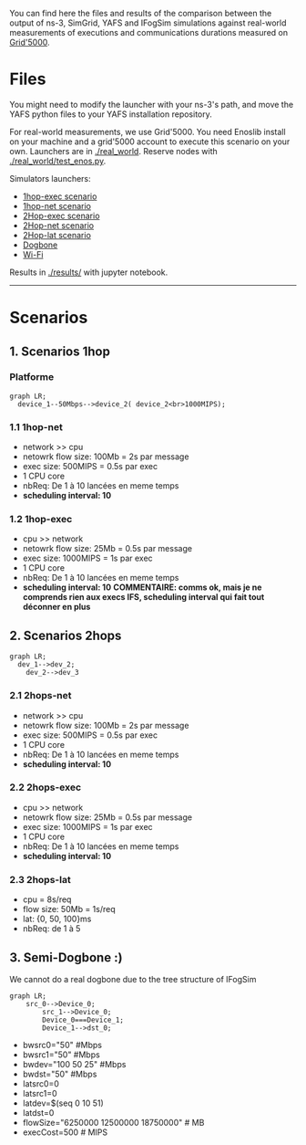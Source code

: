 You can find here the files and results of the comparison between the output of ns-3, SimGrid, YAFS and IFogSim simulations against real-world measurements of executions and communications durations measured on [Grid'5000](https://www.grid5000.fr/w/Grid5000:Home).

# Files
You might need to modify the launcher with your ns-3's path, and move the YAFS python files to your YAFS installation repository.

For real-world measurements, we use Grid'5000. You need Enoslib install on your machine and a grid'5000 account to execute this scenario on your own. Launchers are in [./real_world](./real_world). Reserve nodes with [./real_world/test_enos.py](./real_world/test_enos.py).

Simulators launchers:
- [1hop-exec scenario](bench1Hop-exec.sh)
- [1hop-net scenario](bench1Hop-net.sh)
- [2Hop-exec scenario](bench2Hops-exec.sh)
- [2Hop-net scenario](bench2Hops-net.sh)
- [2Hop-lat scenario](bench2Hops-lat.sh)
- [Dogbone](benchDogbone.sh)
- [Wi-Fi](benchWifi.sh)

Results in [./results/](./results/) with jupyter notebook.

---
# **Scenarios**

## 1. Scenarios 1hop

### Platforme

```mermaid
graph LR;
  device_1--50Mbps-->device_2( device_2<br>1000MIPS);
```


### 1.1 1hop-net
- network >> cpu
- netowrk flow size: 100Mb = 2s par message
- exec size: 500MIPS = 0.5s par exec
- 1 CPU core
- nbReq: De 1 à 10 lancées en meme temps
- **scheduling interval: 10**


### 1.2 1hop-exec

- cpu >> network
- netowrk flow size: 25Mb = 0.5s par message
- exec size: 1000MIPS = 1s par exec
- 1 CPU core
- nbReq: De 1 à 10 lancées en meme temps
- **scheduling interval: 10**
**COMMENTAIRE: comms ok, mais je ne comprends rien aux execs IFS, scheduling interval qui fait tout déconner en plus**


## 2. Scenarios 2hops

```mermaid
graph LR;
  dev_1-->dev_2;
	dev_2-->dev_3
```

### 2.1 2hops-net
- network >> cpu
- netowrk flow size: 100Mb = 2s par message
- exec size: 500MIPS = 0.5s par exec
- 1 CPU core
- nbReq: De 1 à 10 lancées en meme temps
- **scheduling interval: 10**

### 2.2 2hops-exec

- cpu >> network
- netowrk flow size: 25Mb = 0.5s par message
- exec size: 1000MIPS = 1s par exec
- 1 CPU core
- nbReq: De 1 à 10 lancées en meme temps
- **scheduling interval: 10**

### 2.3 2hops-lat
- cpu = 8s/req
- flow size: 50Mb = 1s/req
- lat: {0, 50, 100}ms
- nbReq: de 1 à 5

## 3. Semi-Dogbone :)

We cannot do a real dogbone due to the tree structure of IFogSim

```mermaid
graph LR;
    src_0-->Device_0;
		src_1-->Device_0;
		Device_0===Device_1;
		Device_1-->dst_0;
```

- bwsrc0="50" #Mbps
- bwsrc1="50" #Mbps
- bwdev="100 50 25" #Mbps
- bwdst="50" #Mbps
- latsrc0=0
- latsrc1=0
- latdev=$(seq 0 10 51)
- latdst=0
- flowSize="6250000 12500000 18750000" # MB
- execCost=500 # MIPS